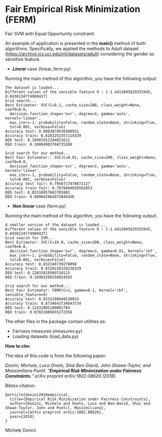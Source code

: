 # Fair Empirical Risk Minimization (FERM)

Fair SVM with Equal Opportunity constraint.

An example of application is presented in the __main()__ method of both algorithms. Specifically, we applied the methods to Adult dataset 
(https://archive.ics.uci.edu/ml/datasets/adult) considering the gender as sensitive feature.

- __*Linear*__ case (linear_ferm.py)

Running the main method of this algorithm, you have the following output:
```
The dataset is loaded...
Different values of the sensible feature 9 : [-1.4413095629355945, 0.6938134774900437]
Grid search...
Best Estimator: SVC(C=0.1, cache_size=200, class_weight=None, coef0=0.0,
  decision_function_shape='ovr', degree=3, gamma='auto', kernel='linear',
  max_iter=-1, probability=False, random_state=None, shrinking=True,
  tol=0.001, verbose=False)
Accuracy test: 0.8083879630360951
Accuracy train: 0.8103252357114339
DEO test: 0.10901912244853612
DEO train: 0.10884903768735288

Grid search for our method...
Best Fair Estimator:: SVC(C=0.01, cache_size=200, class_weight=None, coef0=0.0,
  decision_function_shape='ovr', degree=3, gamma='auto', kernel='linear',
  max_iter=-1, probability=False, random_state=None, shrinking=True,
  tol=0.001, verbose=False)
Accuracy test fair: 0.7956717478872127
Accuracy train fair: 0.7979484659562053
DEO test: 0.03310957683705801
DEO train: 0.009642964975845436
```
- __*Non linear*__ case (ferm.py)

Running the main method of this algorithm, you have the following output:
```
A smaller version of the dataset is loaded...
Different values of the sensible feature 9 : [-1.4413095629355945, 0.6938134774900437]
Grid search for SVM...
Best Estimator: SVC(C=10.0, cache_size=200, class_weight=None, coef0=0.0,
  decision_function_shape='ovr', degree=3, gamma=0.01, kernel='rbf',
  max_iter=-1, probability=False, random_state=None, shrinking=True,
  tol=0.001, verbose=False)
Accuracy test: 0.832240739278098
Accuracy train: 0.8329238329238329
DEO test: 0.22031819509710115
DEO train: 0.18403298350824593

Grid search for our method...
Best Fair Estimator: FERM(C=1, gamma=0.1, kernel='rbf', sensible_feature=9)
Accuracy test: 0.8315298949530053
Accuracy train: 0.8734643734643734
DEO test: 0.12431885180001784
DEO train: 0.07821089455272356
```



The other files in the package contain utilities as:

- Fairness measures (measures.py)
- Loading datasets (load_data.py)


__How to cite:__

The idea of this code is from the following paper:

*Donini, Michele, Luca Oneto, Shai Ben-David, John Shawe-Taylor, and Massimiliano Pontil. 
"__Empirical Risk Minimization under Fairness Constraints.__" 
arXiv preprint arXiv:1802.08626 (2018).*

Bibtex citation:
```
@article{donini2018empirical,
  title={Empirical Risk Minimization under Fairness Constraints},
  author={Donini, Michele and Oneto, Luca and Ben-David, Shai and Shawe-Taylor, John and Pontil, Massimiliano},
  journal={arXiv preprint arXiv:1802.08626},
  year={2018}
}
```

Michele Donini.

